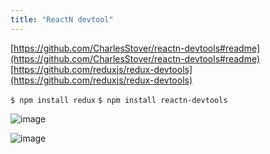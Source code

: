 ```yaml
---
title: "ReactN devtool"
---
```


[https://github.com/CharlesStover/reactn-devtools#readme](https://github.com/CharlesStover/reactn-devtools#readme)
[https://github.com/reduxjs/redux-devtools](https://github.com/reduxjs/redux-devtools)

`$ npm install redux`
`$ npm install reactn-devtools`

![image](https://gyazo.com/bfc2e482c5f14bb18de0c695a27c6752/thumb/1000)

![image](https://gyazo.com/04129f9cb2c1de8e71411bcc5f546078/thumb/1000)

